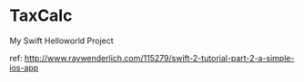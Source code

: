 # TaxCalc
My Swift Helloworld Project

ref: http://www.raywenderlich.com/115279/swift-2-tutorial-part-2-a-simple-ios-app